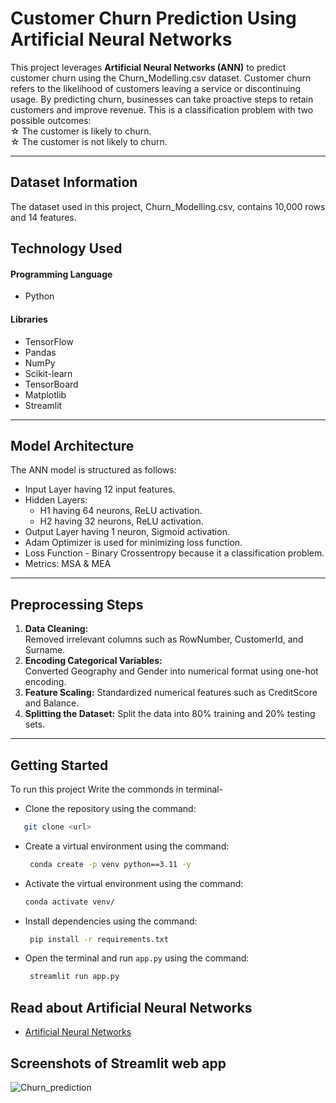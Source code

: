 # Customer Churn Prediction Using Artificial Neural Networks  

This project leverages **Artificial Neural Networks (ANN)** to predict customer churn using the Churn_Modelling.csv dataset. Customer churn refers to the likelihood of customers leaving a service or discontinuing usage. By predicting churn, businesses can take proactive steps to retain customers and improve revenue. This is a classification problem with two possible outcomes:  
&star; The customer is likely to churn.  
&star; The customer is not likely to churn.  

---

## Dataset Information  
The dataset used in this project, Churn_Modelling.csv, contains 10,000 rows and 14 features. 
## Technology Used  
 #### Programming Language
 - Python
  #### Libraries 
   - TensorFlow  
   - Pandas  
   - NumPy  
   - Scikit-learn  
   - TensorBoard  
   - Matplotlib  
   - Streamlit  

---

## Model Architecture  
The ANN model is structured as follows:  
- Input Layer having 12 input features.  
- Hidden Layers: 
  -  H1 having 64 neurons, ReLU activation.  
  - H2 having 32 neurons, ReLU activation.  
- Output Layer having 1 neuron, Sigmoid activation.  
- Adam Optimizer is used for minimizing loss function. 
- Loss Function - Binary Crossentropy because it a classification problem.
- Metrics: MSA & MEA 

---

## Preprocessing Steps  
1. **Data Cleaning:**  
   Removed irrelevant columns such as RowNumber, CustomerId, and Surname.  
2. **Encoding Categorical Variables:**  
   Converted Geography and Gender into numerical format using one-hot encoding.  
3. **Feature Scaling:** 
   Standardized numerical features such as CreditScore and Balance.  
4. **Splitting the Dataset:** 
   Split the data into 80% training and 20% testing sets.  

---

## Getting Started

To run this project Write the commonds in terminal-

- Clone the repository using the command:  
```bash
   git clone <url> 
``` 
- Create a virtual environment using the command: 
  ``` bash
   conda create -p venv python==3.11 -y
  ```   
- Activate the virtual environment using the command: 
   ```bash
   conda activate venv/
   ```  
- Install dependencies using the command:  
  ``` bash
   pip install -r requirements.txt
   ```  
- Open the terminal and run `app.py` using the command:  
  ``` bash
   streamlit run app.py
   ```


## Read about Artificial Neural Networks 

 - [Artificial Neural Networks](https://medium.com/machine-learning-researcher/artificial-neural-network-ann-4481fa33d85a)
 
 
## Screenshots of Streamlit web app

![Churn_prediction](https://github.com/user-attachments/assets/feea5543-9004-4896-b723-8b9a85ae0cbd)
